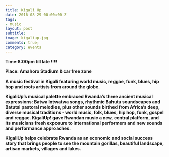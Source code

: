 ```yaml
---
title: Kigali Up
date: 2016-08-29 00:00:00 Z
tags:
- music
layout: post
subtitle:
image: kigaliup.jpg
comments: true;
category: events
---
```


<strong>Time:8:00pm till late !!!!

<strong>Place: Amahoro Stadium & car free zone

<strong>

A music festival in Kigali featuring world music, reggae, funk, blues, hip hop and roots artists from around the globe.


KigaliUp’s musical palette embraced Rwanda’s three ancient musical expressions: Batwa Intwatwa songs, rhythmic Bahutu soundscapes and Batutsi pastoral melodies, plus other sounds birthed from Africa’s deep, diverse musical traditions - world music, folk, blues, hip hop, funk, gospel and reggae. KigaliUp! gave Rwandan music a new, central platform, and its musicians fresh exposure to international performers and new sounds and performance approaches.

KigaliUp helps celebrate Rwanda as an economic and social success story that brings people to see the mountain gorillas, beautiful landscape, artisan markets, villages and lakes.

